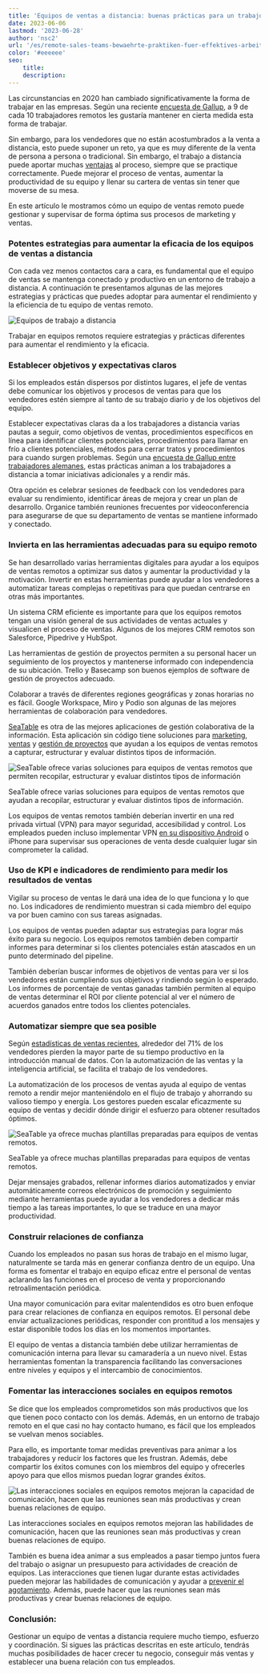 ```yaml
---
title: 'Equipos de ventas a distancia: buenas prácticas para un trabajo eficaz'
date: 2023-06-06
lastmod: '2023-06-28'
author: 'nsc2'
url: '/es/remote-sales-teams-bewaehrte-praktiken-fuer-effektives-arbeiten'
color: '#eeeeee'
seo:
    title:
    description:
---
```


Las circunstancias en 2020 han cambiado significativamente la forma de trabajar en las empresas. Según una reciente [encuesta de Gallup](https://news.gallup.com/poll/355907/remote-work-persisting-trending-permanent.aspx), a 9 de cada 10 trabajadores remotos les gustaría mantener en cierta medida esta forma de trabajar.

Sin embargo, para los vendedores que no están acostumbrados a la venta a distancia, esto puede suponer un reto, ya que es muy diferente de la venta de persona a persona o tradicional. Sin embargo, el trabajo a distancia puede aportar muchas [ventajas](https://myquickcloud.com/blog/productivity/benefits-of-remote-work/) al proceso, siempre que se practique correctamente. Puede mejorar el proceso de ventas, aumentar la productividad de su equipo y llenar su cartera de ventas sin tener que moverse de su mesa.

En este artículo le mostramos cómo un equipo de ventas remoto puede gestionar y supervisar de forma óptima sus procesos de marketing y ventas.

### Potentes estrategias para aumentar la eficacia de los equipos de ventas a distancia

Con cada vez menos contactos cara a cara, es fundamental que el equipo de ventas se mantenga conectado y productivo en un entorno de trabajo a distancia. A continuación te presentamos algunas de las mejores estrategias y prácticas que puedes adoptar para aumentar el rendimiento y la eficiencia de tu equipo de ventas remoto.

![Equipos de trabajo a distancia](sigmund-eTgMFFzroGc-unsplash-scaled-e1686045067675.jpg)

Trabajar en equipos remotos requiere estrategias y prácticas diferentes para aumentar el rendimiento y la eficacia.

### Establecer objetivos y expectativas claros

Si los empleados están dispersos por distintos lugares, el jefe de ventas debe comunicar los objetivos y procesos de ventas para que los vendedores estén siempre al tanto de su trabajo diario y de los objetivos del equipo.

Establecer expectativas claras da a los trabajadores a distancia varias pautas a seguir, como objetivos de ventas, procedimientos específicos en línea para identificar clientes potenciales, procedimientos para llamar en frío a clientes potenciales, métodos para cerrar tratos y procedimientos para cuando surgen problemas. Según una [encuesta de Gallup entre trabajadores alemanes](http://www.gallup.com/businessjournal/186164/employees-don-know-expected-work.aspx), estas prácticas animan a los trabajadores a distancia a tomar iniciativas adicionales y a rendir más.

Otra opción es celebrar sesiones de feedback con los vendedores para evaluar su rendimiento, identificar áreas de mejora y crear un plan de desarrollo. Organice también reuniones frecuentes por videoconferencia para asegurarse de que su departamento de ventas se mantiene informado y conectado.

### Invierta en las herramientas adecuadas para su equipo remoto

Se han desarrollado varias herramientas digitales para ayudar a los equipos de ventas remotos a optimizar sus datos y aumentar la productividad y la motivación. Invertir en estas herramientas puede ayudar a los vendedores a automatizar tareas complejas o repetitivas para que puedan centrarse en otras más importantes.

Un sistema CRM eficiente es importante para que los equipos remotos tengan una visión general de sus actividades de ventas actuales y visualicen el proceso de ventas. Algunos de los mejores CRM remotos son Salesforce, Pipedrive y HubSpot.

Las herramientas de gestión de proyectos permiten a su personal hacer un seguimiento de los proyectos y mantenerse informado con independencia de su ubicación. Trello y Basecamp son buenos ejemplos de software de gestión de proyectos adecuado.

Colaborar a través de diferentes regiones geográficas y zonas horarias no es fácil. Google Workspace, Miro y Podio son algunas de las mejores herramientas de colaboración para vendedores.

[SeaTable](https://seatable.io/es/) es otra de las mejores aplicaciones de gestión colaborativa de la información. Esta aplicación sin código tiene soluciones para [marketing](https://seatable.io/es/marketing/), [ventas](https://seatable.io/es/vertrieb/) y [gestión de proyectos](https://seatable.io/es/projektmanagement/) que ayudan a los equipos de ventas remotos a capturar, estructurar y evaluar distintos tipos de información.

![SeaTable ofrece varias soluciones para equipos de ventas remotos que permiten recopilar, estructurar y evaluar distintos tipos de información](Ansicht_Offers.png)

SeaTable ofrece varias soluciones para equipos de ventas remotos que ayudan a recopilar, estructurar y evaluar distintos tipos de información.

Los equipos de ventas remotos también deberían invertir en una red privada virtual (VPN) para mayor seguridad, accesibilidad y control. Los empleados pueden incluso implementar VPN [en su dispositivo Android](https://cybernews.com/best-vpn/free-vpn-for-android/) o iPhone para supervisar sus operaciones de venta desde cualquier lugar sin comprometer la calidad.

### Uso de KPI e indicadores de rendimiento para medir los resultados de ventas

Vigilar su proceso de ventas le dará una idea de lo que funciona y lo que no. Los indicadores de rendimiento muestran si cada miembro del equipo va por buen camino con sus tareas asignadas.

Los equipos de ventas pueden adaptar sus estrategias para lograr más éxito para su negocio. Los equipos remotos también deben compartir informes para determinar si los clientes potenciales están atascados en un punto determinado del pipeline.

También deberían buscar informes de objetivos de ventas para ver si los vendedores están cumpliendo sus objetivos y rindiendo según lo esperado. Los informes de porcentaje de ventas ganadas también permiten al equipo de ventas determinar el ROI por cliente potencial al ver el número de acuerdos ganados entre todos los clientes potenciales.

### Automatizar siempre que sea posible

Según [estadísticas de ventas recientes](https://www.heinzmarketing.com/2015/02/15-inside-sales-statistics-last-weeks-aa-isp-front-lines-conference/), alrededor del 71% de los vendedores pierden la mayor parte de su tiempo productivo en la introducción manual de datos. Con la automatización de las ventas y la inteligencia artificial, se facilita el trabajo de los vendedores.

La automatización de los procesos de ventas ayuda al equipo de ventas remoto a rendir mejor manteniéndolo en el flujo de trabajo y ahorrando su valioso tiempo y energía. Los gestores pueden escalar eficazmente su equipo de ventas y decidir dónde dirigir el esfuerzo para obtener resultados óptimos.

![SeaTable ya ofrece muchas plantillas preparadas para equipos de ventas remotos.](templates-crm-remote.png)

SeaTable ya ofrece muchas plantillas preparadas para equipos de ventas remotos.

Dejar mensajes grabados, rellenar informes diarios automatizados y enviar automáticamente correos electrónicos de promoción y seguimiento mediante herramientas puede ayudar a los vendedores a dedicar más tiempo a las tareas importantes, lo que se traduce en una mayor productividad.

### Construir relaciones de confianza

Cuando los empleados no pasan sus horas de trabajo en el mismo lugar, naturalmente se tarda más en generar confianza dentro de un equipo. Una forma es fomentar el trabajo en equipo eficaz entre el personal de ventas aclarando las funciones en el proceso de venta y proporcionando retroalimentación periódica.

Una mayor comunicación para evitar malentendidos es otro buen enfoque para crear relaciones de confianza en equipos remotos. El personal debe enviar actualizaciones periódicas, responder con prontitud a los mensajes y estar disponible todos los días en los momentos importantes.

El equipo de ventas a distancia también debe utilizar herramientas de comunicación interna para llevar su camaradería a un nuevo nivel. Estas herramientas fomentan la transparencia facilitando las conversaciones entre niveles y equipos y el intercambio de conocimientos.

### Fomentar las interacciones sociales en equipos remotos

Se dice que los empleados comprometidos son más productivos que los que tienen poco contacto con los demás. Además, en un entorno de trabajo remoto en el que casi no hay contacto humano, es fácil que los empleados se vuelvan menos sociables.

Para ello, es importante tomar medidas preventivas para animar a los trabajadores y reducir los factores que les frustran. Además, debe compartir los éxitos comunes con los miembros del equipo y ofrecerles apoyo para que ellos mismos puedan lograr grandes éxitos.

![Las interacciones sociales en equipos remotos mejoran la capacidad de comunicación, hacen que las reuniones sean más productivas y crean buenas relaciones de equipo.](antenna-ZDN-G1xBWHY-unsplash-scaled-e1686045663343-711x474.jpg)

Las interacciones sociales en equipos remotos mejoran las habilidades de comunicación, hacen que las reuniones sean más productivas y crean buenas relaciones de equipo.

También es buena idea animar a sus empleados a pasar tiempo juntos fuera del trabajo o asignar un presupuesto para actividades de creación de equipos. Las interacciones que tienen lugar durante estas actividades pueden mejorar las habilidades de comunicación y ayudar a [prevenir el agotamiento](https://breadnbeyond.com/articles/wfh-burnout/). Además, puede hacer que las reuniones sean más productivas y crear buenas relaciones de equipo.

### Conclusión:

Gestionar un equipo de ventas a distancia requiere mucho tiempo, esfuerzo y coordinación. Si sigues las prácticas descritas en este artículo, tendrás muchas posibilidades de hacer crecer tu negocio, conseguir más ventas y establecer una buena relación con tus empleados.
